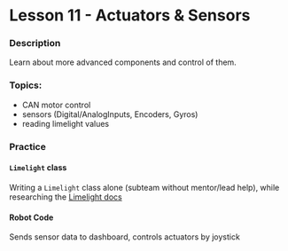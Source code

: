 # Lesson 11 - Actuators & Sensors

### Description
Learn about more advanced components and control of them.

### Topics:
- CAN motor control
- sensors (Digital/AnalogInputs, Encoders, Gyros)
- reading limelight values

### Practice
#### `Limelight` class
Writing a `Limelight` class alone (subteam without mentor/lead help), 
while researching the [Limelight docs](https://docs.limelightvision.io/en/latest/)

#### Robot Code
Sends sensor data to dashboard, controls actuators by joystick

